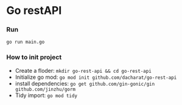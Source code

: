 # Go restAPI

### Run

`go run main.go`

### How to init project

- Create a floder: `mkdir go-rest-api && cd go-rest-api`
- Initialize go mod: `go mod init github.com/dacharat/go-rest-api`
- install dependencies: `go get github.com/gin-gonic/gin github.com/jinzhu/gorm`
- Tidy import: `go mod tidy`
